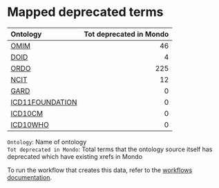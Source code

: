 # Mapped deprecated terms
| Ontology                                                  |   Tot deprecated in Mondo |
|:----------------------------------------------------------|--------------------------:|
| [OMIM](./mapped_deprecated_omim.md)                       |                        46 |
| [DOID](./mapped_deprecated_doid.md)                       |                         4 |
| [ORDO](./mapped_deprecated_ordo.md)                       |                       225 |
| [NCIT](./mapped_deprecated_ncit.md)                       |                        12 |
| [GARD](./mapped_deprecated_gard.md)                       |                         0 |
| [ICD11FOUNDATION](./mapped_deprecated_icd11foundation.md) |                         0 |
| [ICD10CM](./mapped_deprecated_icd10cm.md)                 |                         0 |
| [ICD10WHO](./mapped_deprecated_icd10who.md)               |                         0 |

`Ontology`: Name of ontology    
`Tot deprecated in Mondo`: Total terms that the ontology source itself has deprecated which have existing xrefs in Mondo

To run the workflow that creates this data, refer to the [workflows documentation](../developer/workflows.md).